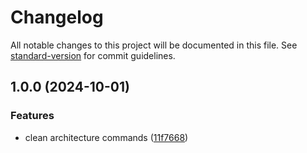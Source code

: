 # Changelog

All notable changes to this project will be documented in this file. See [standard-version](https://github.com/conventional-changelog/standard-version) for commit guidelines.

## 1.0.0 (2024-10-01)


### Features

* clean architecture commands ([11f7668](https://gitlab.com/lifull-connect/wasi/artisan-clean-architecture-boilerplate/commit/11f7668aea9947d33de5fcd5a3273fe2a2b6c4e0))
